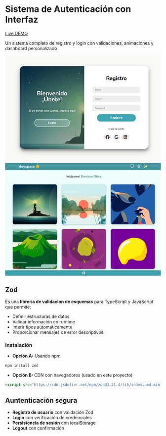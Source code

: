 # Sistema de Autenticación con Interfaz

[Live DEMO](https://devspace-green-orxda0l3d-leidiths-projects.vercel.app/)

Un sistema completo de registro y login con validaciones, animaciones y dashboard personalizado

![Vista previa del sistema](src/assets/index.png)
![Dashboard](src/assets/dashboard.png)

## Zod
Es una **librería de validación de esquemas** para TypeScript y JavaScript que permite:

- Definir estructuras de datos
- Validar información en runtime
- Interir tipos automáticamente
- Proporcionar mensajes de error descriptivos

### Instalación 
- **Opción A:** Usando npm 
```bash
npm install zod
```
- **Opción B:** CDN con navegadores (usado en este proyecto)
```html
<script src="https://cdn.jsdelivr.net/npm/zod@3.21.4/lib/index.umd.min.js"></script>
```

## Auntenticación segura
- **Registro de usuario** con validación Zod
- **Login** con verificación de credenciales
- **Persistencia de sesión** con localStorage
- **Logout** con confirmación